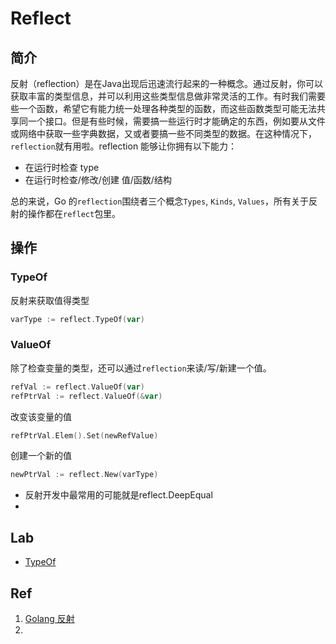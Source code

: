 # Reflect

## 简介

反射（reflection）是在Java出现后迅速流行起来的一种概念。通过反射，你可以获取丰富的类型信息，并可以利用这些类型信息做非常灵活的工作。有时我们需要些一个函数，希望它有能力统一处理各种类型的函数，而这些函数类型可能无法共享同一个接口。但是有些时候，需要搞一些运行时才能确定的东西，例如要从文件或网络中获取一些字典数据，又或者要搞一些不同类型的数据。在这种情况下，`reflection`就有用啦。reflection 能够让你拥有以下能力：

- 在运行时检查 type
- 在运行时检查/修改/创建 值/函数/结构

总的来说，Go 的`reflection`围绕者三个概念`Types`, `Kinds`, `Values`，所有关于反射的操作都在`reflect`包里。



## 操作

### TypeOf

反射来获取值得类型

```go
varType := reflect.TypeOf(var)
```

### ValueOf

除了检查变量的类型，还可以通过`reflection`来读/写/新建一个值。

```go
refVal := reflect.ValueOf(var) 
refPtrVal := reflect.ValueOf(&var)
```

改变该变量的值

```go
refPtrVal.Elem().Set(newRefValue)
```

创建一个新的值

```go
newPtrVal := reflect.New(varType)
```





- 反射开发中最常用的可能就是reflect.DeepEqual
- 

## Lab

- [TypeOf](10_typeof.go)



## Ref

1. [Golang 反射](https://www.jianshu.com/p/1cf328cfe82b)
2. 